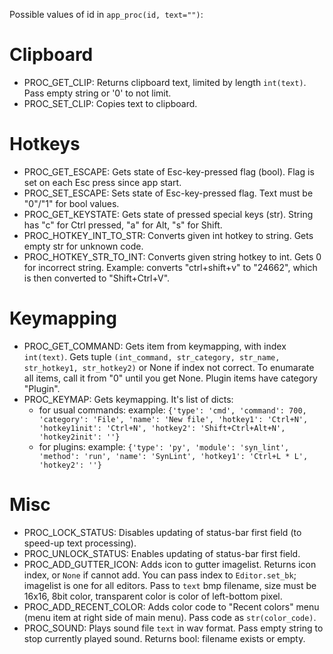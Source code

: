 Possible values of id in `app_proc(id, text="")`:

Clipboard
=========

* PROC_GET_CLIP: Returns clipboard text, limited by length `int(text)`. Pass empty string or '0' to not limit.
* PROC_SET_CLIP: Copies text to clipboard.

Hotkeys
=======

* PROC_GET_ESCAPE: Gets state of Esc-key-pressed flag (bool). Flag is set on each Esc press since app start.
* PROC_SET_ESCAPE: Sets state of Esc-key-pressed flag. Text must be "0"/"1" for bool values.
* PROC_GET_KEYSTATE: Gets state of pressed special keys (str). String has "c" for Ctrl pressed, "a" for Alt, "s" for Shift.
* PROC_HOTKEY_INT_TO_STR: Converts given int hotkey to string. Gets empty str for unknown code.
* PROC_HOTKEY_STR_TO_INT: Converts given string hotkey to int. Gets 0 for incorrect string. Example: converts "ctrl+shift+v" to "24662", which is then converted to "Shift+Ctrl+V". 

Keymapping
==========

* PROC_GET_COMMAND: Gets item from keymapping, with index `int(text)`. Gets tuple `(int_command, str_category, str_name, str_hotkey1, str_hotkey2)` or None if index not correct. To enumarate all items, call it from "0" until you get None. Plugin items have category "Plugin".
* PROC_KEYMAP: Gets keymapping. It's list of dicts:
    * for usual commands: example: `{'type': 'cmd', 'command': 700, 'category': 'File', 'name': 'New file', 'hotkey1': 'Ctrl+N', 'hotkey1init': 'Ctrl+N', 'hotkey2': 'Shift+Ctrl+Alt+N', 'hotkey2init': ''}`
    * for plugins: example: `{'type': 'py', 'module': 'syn_lint', 'method': 'run', 'name': 'SynLint', 'hotkey1': 'Ctrl+L * L', 'hotkey2': ''}`

Misc
====

* PROC_LOCK_STATUS: Disables updating of status-bar first field (to speed-up text processing).    
* PROC_UNLOCK_STATUS: Enables updating of status-bar first field.
* PROC_ADD_GUTTER_ICON: Adds icon to gutter imagelist. Returns icon index, or `None` if cannot add. You can pass index to `Editor.set_bk`; imagelist is one for all editors. Pass to `text` bmp filename, size must be 16x16, 8bit color, transparent color is color of left-bottom pixel. 
* PROC_ADD_RECENT_COLOR: Adds color code to "Recent colors" menu (menu item at right side of main menu). Pass code as `str(color_code)`.
* PROC_SOUND: Plays sound file `text` in wav format. Pass empty string to stop currently played sound. Returns bool: filename exists or empty.
